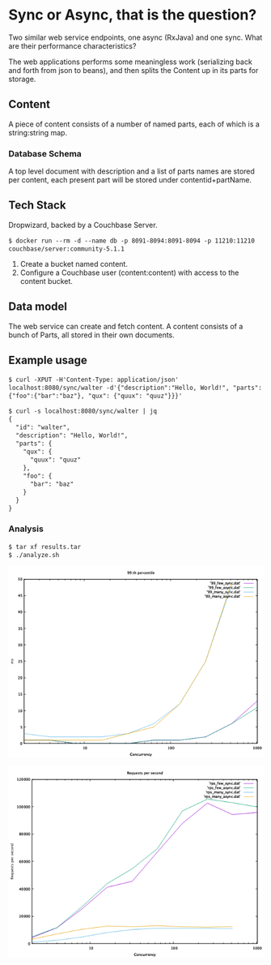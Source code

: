 # Sync or Async, that is the question?

Two similar web service endpoints, one async (RxJava) and one sync. What are their performance characteristics?

The web applications performs some meaningless work (serializing back and forth from json to beans), and
then splits the Content up in its parts for storage.

## Content

A piece of content consists of a number of named parts, each of which is a string:string map.

### Database Schema

A top level document with description and a list of parts names are stored per content, each present
part will be stored under contentid+partName.

## Tech Stack

Dropwizard, backed by a Couchbase Server.

```
$ docker run --rm -d --name db -p 8091-8094:8091-8094 -p 11210:11210 couchbase/server:community-5.1.1
```

1. Create a bucket named content.
2. Configure a Couchbase user (content:content) with access to the content bucket.

## Data model

The web service can create and fetch content. A content consists of a bunch of Parts, all stored in their own documents.

## Example usage

```
$ curl -XPUT -H'Content-Type: application/json' localhost:8080/sync/walter -d'{"description":"Hello, World!", "parts":{"foo":{"bar":"baz"}, "qux": {"quux": "quuz"}}}'
```

```
$ curl -s localhost:8080/sync/walter | jq
{
  "id": "walter",
  "description": "Hello, World!",
  "parts": {
    "qux": {
      "quux": "quuz"
    },
    "foo": {
      "bar": "baz"
    }
  }
}
```

### Analysis

```
$ tar xf results.tar
$ ./analyze.sh
```

![](99.png)

![](rps.png)

